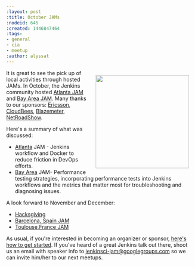 ```yaml
---
:layout: post
:title: October JAMs
:nodeid: 645
:created: 1446847464
:tags:
- general
- cia
- meetup
:author: alyssat
---
```

<div style="float:right; margin:1em">
<img src="https://jenkins-ci.org/sites/default/files/images/october-jams-image_0.jpeg" width=250/>
</div>

<p>It is great to see the pick up of local activities through hosted JAMs. In October, the Jenkins community hosted <a href="https://www.meetup.com/Atlanta-Jenkins-Meetup/events/225877826/">Atlanta JAM</a> and <a href="https://www.meetup.com/jenkinsmeetup/events/225860998/">Bay Area JAM</a>. Many thanks to our sponsors: <a href="https://www.ericsson.com/">Ericsson</a>, <a href="https://www.cloudbees.com/">CloudBees</a>, <a href="https://blazemeter.com/">Blazemeter</a>, <a href="https://www.netroadshow.com/nrs/wp/default.html">NetRoadShow</a>.</p>

<p>Here's a summary of what was discussed:
<ul>
<li><a href="https://www.meetup.com/Atlanta-Jenkins-Meetup/events/225877826/">Atlanta</a> JAM - Jenkins workflow and Docker to reduce friction in DevOps efforts.</li>
<li><a href="https://www.meetup.com/jenkinsmeetup/events/225860998/">Bay Area</a> JAM- Performance testing strategies, incorporating performance tests into Jenkins workflows and the metrics that matter most for troubleshooting and diagnosing issues.</li></ul></p>

<p>A look forward to November and December:
<ul>
<li><a href="https://wiki.jenkins.io/display/JENKINS/Hacksgiving+2015">Hacksgiving</a></li>
<li><a href="https://www.meetup.com/Barcelona-Jenkins-Area-Meetup/">Barcelona, Spain JAM</a></li>
<li><a href="https://www.meetup.com/Toulouse-Jenkins-Area-Meetup/events/226522484/?eventId=226522484">Toulouse,France JAM</a></li></ul></p>

<p>As usual, if you're interested in becoming an organizer or sponsor, <a href="https://wiki.jenkins.io/display/JENKINS/Jenkins+Area+Meetup">here's how to get started</a>.  If you've heard of a great Jenkins talk out there, shoot us an email with speaker info to <a href="mailto:jenkinsci-jam@googlegroups.com">jenkinsci-jam@googlegroups.com</a> so we can invite him/her to our next meetups.</p>

